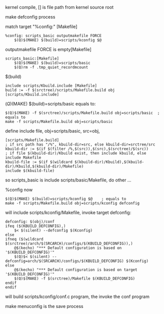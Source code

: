 
kernel compile, [] is file path from kernel source root

make defconfig process

match target "%config:" [Makefile]

    %config: scripts_basic outputmakefile FORCE
    	$(Q)$(MAKE) $(build)=scripts/kconfig $@
outputmakefile FORCE is empty[Makefile]

    scripts_basic:[Makefile]
    	$(Q)$(MAKE) $(build)=scripts/basic
    	$(Q)rm -f .tmp_quiet_recordmcount
$(build)

    include scripts/Kbuild.include [Makefile]
    build := -f $(srctree)/scripts/Makefile.build obj [scripts/Kbuild.include]
$(Q)$(MAKE) $(build)=scripts/basic equals to:

    $(Q)$(MAKE) -f $(srctree)/scripts/Makefile.build obj=scripts/basic  ; equals to
    make -f scripts/Makefile.build obj=scripts/basic
define include file, obj=scripts/basic, src=obj, 

    [scripts/Makefile.build]
    ; if src path has "/%", kbuild-dir=src, else kbuild-dir=srctree/src
    kbuild-dir := $(if $(filter /%,$(src)),$(src),$(srctree)/$(src))
    ; if file $(kbuild-dir)/Kbuild exist, then include kbuild, else include Makefile
    kbuild-file := $(if $(wildcard $(kbuild-dir)/Kbuild),$(kbuild-dir)/Kbuild,$(kbuild-dir)/Makefile)
    include $(kbuild-file)

so scripts_basic is include scripts/basic/Makefile, do other ...

%config now

    $(Q)$(MAKE) $(build)=scripts/kconfig $@    ; equals to
    make -f scripts/Makefile.build obj=scripts/kconfig defconfig
will include scripts/kconfig/Makefile, invoke target defconfig:

    defconfig: $(obj)/conf
    ifeq ($(KBUILD_DEFCONFIG),)
    	$< $(silent) --defconfig $(Kconfig)
    else
    ifneq ($(wildcard $(srctree)/arch/$(SRCARCH)/configs/$(KBUILD_DEFCONFIG)),)
    	@$(kecho) "*** Default configuration is based on '$(KBUILD_DEFCONFIG)'"
    	$(Q)$< $(silent) --defconfig=arch/$(SRCARCH)/configs/$(KBUILD_DEFCONFIG) $(Kconfig)
    else
    	@$(kecho) "*** Default configuration is based on target '$(KBUILD_DEFCONFIG)'"
    	$(Q)$(MAKE) -f $(srctree)/Makefile $(KBUILD_DEFCONFIG)
    endif
    endif
will build scripts/kconfig/conf.c program, the invoke the conf program

make menuconfig is the save process


